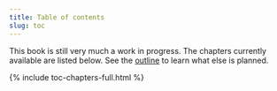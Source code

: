 ```yaml
---
title: Table of contents
slug: toc
---
```


This book is still very much a work in progress.
The chapters currently available are listed below. 
See the [outline](outline) to learn what else is planned. 

{% include toc-chapters-full.html %}
